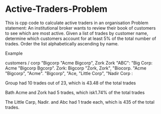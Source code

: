 # Active-Traders-Problem
This is cpp code to calculate active traders in an organisation
Problem statement:
An institutional broker wants to review their book of customers to see which are most active. Given a list of trades by customer name, determine which customers account for at least 5% of the total number of trades. Order the list alphabetically ascending by name.

Example

customers / corp "Bigcorp "Acme Bigcorp", Zork Zork "ABC": "Big Corp: Acme "Bigcorp Bgcorp". Zork: Bigcorp "Zork, Zork", "Biocorp. "Acme "Bigcorp", "Acme". "Bigcorp", "Ace, "Little Corp", "Nadir Corp :

Group had 10 trades out of 23, which is 43.48 of the total trades

Bath Acme and Zork had 5 trades, which isk1.74% of the total trades

The Little Carp, Nadir. and Abc had 1 trade each, which is 435 of the total trades.
